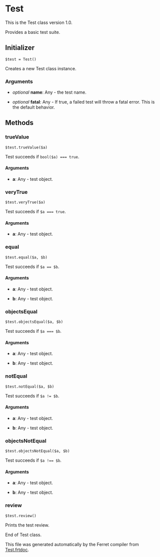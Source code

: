 # Test

This is the Test class version 1.0.

Provides a basic test suite.


## Initializer

```
$test = Test()
```

Creates a new Test class instance.


### Arguments

* *optional* __name__: Any - the test name.

* *optional* __fatal__: Any - If true, a failed test will throw a fatal error.
This is the default behavior.

## Methods

### trueValue

```
$test.trueValue($a)
```

Test succeeds if `bool($a) === true`.


#### Arguments

* __a__: Any - test object.



### veryTrue

```
$test.veryTrue($a)
```

Test succeeds if `$a === true`.


#### Arguments

* __a__: Any - test object.



### equal

```
$test.equal($a, $b)
```

Test succeeds if `$a == $b`.


#### Arguments

* __a__: Any - test object.

* __b__: Any - test object.



### objectsEqual

```
$test.objectsEqual($a, $b)
```

Test succeeds if `$a === $b`.


#### Arguments

* __a__: Any - test object.

* __b__: Any - test object.



### notEqual

```
$test.notEqual($a, $b)
```

Test succeeds if `$a != $b`.


#### Arguments

* __a__: Any - test object.

* __b__: Any - test object.



### objectsNotEqual

```
$test.objectsNotEqual($a, $b)
```

Test succeeds if `$a !== $b`.


#### Arguments

* __a__: Any - test object.

* __b__: Any - test object.



### review

```
$test.review()
```

Prints the test review.







End of Test class.

This file was generated automatically by the Ferret compiler from
[Test.frtdoc](../Test.frtdoc).
